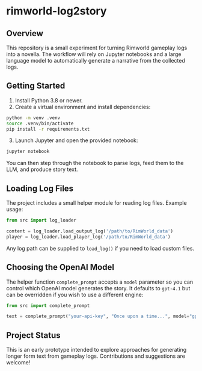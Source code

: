 # rimworld-log2story

## Overview

This repository is a small experiment for turning Rimworld gameplay logs into a
novella. The workflow will rely on Jupyter notebooks and a large language model
to automatically generate a narrative from the collected logs.

## Getting Started

1. Install Python 3.8 or newer.
2. Create a virtual environment and install dependencies:

```bash
python -m venv .venv
source .venv/bin/activate
pip install -r requirements.txt
```

3. Launch Jupyter and open the provided notebook:

```bash
jupyter notebook
```

You can then step through the notebook to parse logs, feed them to the LLM, and
produce story text.

## Loading Log Files

The project includes a small helper module for reading log files. Example usage:

```python
from src import log_loader

content = log_loader.load_output_log('/path/to/RimWorld_data')
player = log_loader.load_player_log('/path/to/RimWorld_data')
```

Any log path can be supplied to `load_log()` if you need to load custom files.

## Choosing the OpenAI Model

The helper function ``complete_prompt`` accepts a ``model`` parameter so you can
control which OpenAI model generates the story. It defaults to ``gpt-4.1`` but
can be overridden if you wish to use a different engine:

```python
from src import complete_prompt

text = complete_prompt("your-api-key", "Once upon a time...", model="gpt-3.5")
```

## Project Status

This is an early prototype intended to explore approaches for generating longer
form text from gameplay logs. Contributions and suggestions are welcome!
